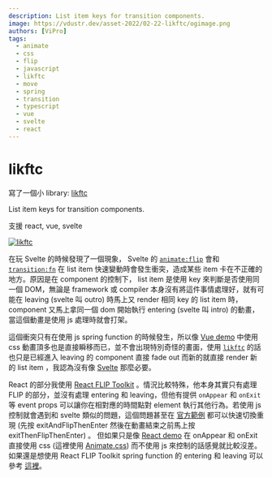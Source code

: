 ```yaml
---
description: List item keys for transition components.
image: https://vdustr.dev/asset-2022/02-22-likftc/ogimage.png
authors: [ViPro]
tags:
  - animate
  - css
  - flip
  - javascript
  - likftc
  - move
  - spring
  - transition
  - typescript
  - vue
  - svelte
  - react
---
```


# likftc

寫了一個小 library: [likftc](https://vdustr.dev/likftc/)

List item keys for transition components.

支援 react, vue, svelte

[![likftc](https://vdustr.dev/asset-2022/02-22-likftc/ogimage.png)](https://vdustr.dev/likftc/)

<!--truncate-->

在玩 Svelte 的時候發現了一個現象， Svelte 的 [`animate:flip`](https://svelte.dev/docs#template-syntax-element-directives-animate-fn) 會和 [`transition:fn`](https://svelte.dev/docs#template-syntax-element-directives-transition-fn) 在 list item 快速變動時會發生衝突，造成某些 item 卡在不正確的地方。原因是在 component 的控制下， list item 是使用 key 來判斷是否使用同一個 DOM，無論是 framework 或 compiler 本身沒有將這件事情處理好，就有可能在 leaving (svelte 叫 outro) 時馬上又 render 相同 key 的 list item 時， component 又馬上拿同一個 dom 開始執行 entering (svelte 叫 intro) 的動畫，當這個動畫是使用 js 處理時就會打架。

這個衝突只有在使用 js spring function 的時候發生，所以像 [Vue demo](https://vdustr.dev/likftc/vue) 中使用 css 動畫頂多也是直接瞬移而已，並不會出現特別奇怪的畫面，使用 [`likftc`](https://github.com/VdustR/likftc) 的話也只是已經進入 leaving 的 component 直接 fade out 而新的就直接 render 新的 list item ，我認為沒有像 [Svelte](https://vdustr.dev/likftc/svelte) 那麼必要。

React 的部分我使用 [React FLIP Toolkit](https://github.com/aholachek/react-flip-toolkit) 。情況比較特殊，他本身其實只有處理 FLIP 的部分，並沒有處理 entering 和 leaving，但他有提供 `onAppear` 和 `onExit` 等 event props 可以讓你在相對應的時間點對 element 執行其他行為。若使用 js 控制就會遇到和 svelte 類似的問題，這個問題甚至在 [官方範例](https://codesandbox.io/s/4q7qpkn8q0) 都可以快速切換重現 (先按 exitAndFlipThenEnter 然後在動畫結束之前馬上按 exitThenFlipThenEnter) 。 但如果只是像 [React demo](https://vdustr.dev/likftc/react/) 在 onAppear 和 onExit 直接使用 css (這裡使用 [Animate.css](https://animate.style/)) 而不使用 js 來控制的話感覺就比較沒差。如果還是想使用 React FLIP Toolkit spring function 的 entering 和 leaving 可以參考 [這裡](https://github.com/VdustR/likftc/blob/dd396932913177e64a7914a18bb159ee44885d14/packages/doc/src/lib/demo/react-flip-toolkit/With.tsx)。
